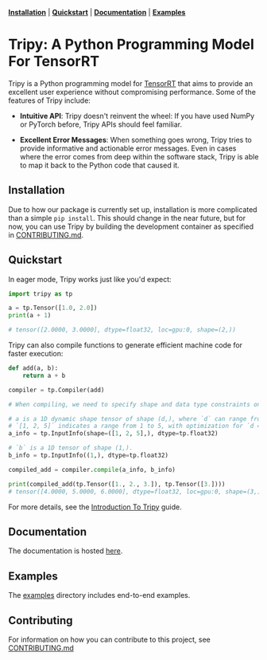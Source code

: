 [**Installation**](#installation) | [**Quickstart**](#quickstart) | [**Documentation**](#documentation) | [**Examples**](#examples)

# Tripy: A Python Programming Model For TensorRT

Tripy is a Python programming model for [TensorRT](https://developer.nvidia.com/tensorrt) that aims to provide an excellent
user experience without compromising performance. Some of the features of Tripy include:

- **Intuitive API**: Tripy doesn't reinvent the wheel: If you have used NumPy or
    PyTorch before, Tripy APIs should feel familiar.

- **Excellent Error Messages**: When something goes wrong, Tripy tries to provide
    informative and actionable error messages. Even in cases where the error comes
    from deep within the software stack, Tripy is able to map it back to the Python code
    that caused it.


## Installation

Due to how our package is currently set up, installation is more complicated than a simple `pip install`. 
This should change in the near future, but for now, you can use Tripy by building the development container
as specified in [CONTRIBUTING.md](./CONTRIBUTING.md).

## Quickstart

In eager mode, Tripy works just like you'd expect:

```py
import tripy as tp

a = tp.Tensor([1.0, 2.0])
print(a + 1)

# tensor([2.0000, 3.0000], dtype=float32, loc=gpu:0, shape=(2,))
```

Tripy can also compile functions to generate efficient machine code for faster execution:

```py
def add(a, b):
    return a + b

compiler = tp.Compiler(add)

# When compiling, we need to specify shape and data type constraints on the inputs:

# a is a 1D dynamic shape tensor of shape (d,), where `d` can range from 1 to 5.
# `[1, 2, 5]` indicates a range from 1 to 5, with optimization for `d = 2`.
a_info = tp.InputInfo(shape=([1, 2, 5],), dtype=tp.float32)

# `b` is a 1D tensor of shape (1,).
b_info = tp.InputInfo((1,), dtype=tp.float32)

compiled_add = compiler.compile(a_info, b_info)

print(compiled_add(tp.Tensor([1., 2., 3.]), tp.Tensor([3.])))
# tensor([4.0000, 5.0000, 6.0000], dtype=float32, loc=gpu:0, shape=(3,))
```

For more details, see the
[Introduction To Tripy](https://nvidia.github.io/TensorRT-Incubator/pre0_user_guides/introduction-to-tripy.html)
guide.


<!-- Tripy: DOC: OMIT Start -->

## Documentation

The documentation is hosted [here](https://nvidia.github.io/TensorRT-Incubator/).


## Examples

The [examples](./examples/) directory includes end-to-end examples.


## Contributing

For information on how you can contribute to this project, see [CONTRIBUTING.md](./CONTRIBUTING.md)

<!-- Tripy: DOC: OMIT End -->
